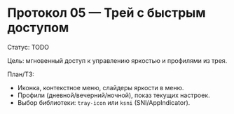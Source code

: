 # Протокол 05 — Трей с быстрым доступом

Статус: TODO

Цель: мгновенный доступ к управлению яркостью и профилями из трея.

План/ТЗ:
- Иконка, контекстное меню, слайдеры яркости в меню.
- Профили (дневной/вечерний/ночной), показ текущих настроек.
- Выбор библиотеки: `tray-icon` или `ksni` (SNI/AppIndicator).
